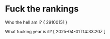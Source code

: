 # Fuck the rankings

Who the hell am I?
{ 29100151 }

What fucking year is it?
[ 2025-04-01T14:33:20Z ]
